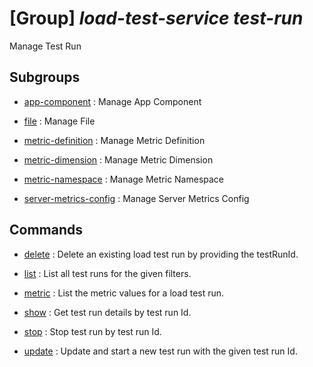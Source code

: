 # [Group] _load-test-service test-run_

Manage Test Run

## Subgroups

- [app-component](/Commands/load-test-service/test-run/app-component/readme.md)
: Manage App Component

- [file](/Commands/load-test-service/test-run/file/readme.md)
: Manage File

- [metric-definition](/Commands/load-test-service/test-run/metric-definition/readme.md)
: Manage Metric Definition

- [metric-dimension](/Commands/load-test-service/test-run/metric-dimension/readme.md)
: Manage Metric Dimension

- [metric-namespace](/Commands/load-test-service/test-run/metric-namespace/readme.md)
: Manage Metric Namespace

- [server-metrics-config](/Commands/load-test-service/test-run/server-metrics-config/readme.md)
: Manage Server Metrics Config

## Commands

- [delete](/Commands/load-test-service/test-run/_delete.md)
: Delete an existing load test run by providing the testRunId.

- [list](/Commands/load-test-service/test-run/_list.md)
: List all test runs for the given filters.

- [metric](/Commands/load-test-service/test-run/_metric.md)
: List the metric values for a load test run.

- [show](/Commands/load-test-service/test-run/_show.md)
: Get test run details by test run Id.

- [stop](/Commands/load-test-service/test-run/_stop.md)
: Stop test run by test run Id.

- [update](/Commands/load-test-service/test-run/_update.md)
: Update and start a new test run with the given test run Id.
